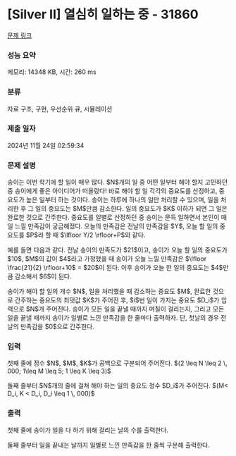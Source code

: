 # [Silver II] 열심히 일하는 중 - 31860 

[문제 링크](https://www.acmicpc.net/problem/31860) 

### 성능 요약

메모리: 14348 KB, 시간: 260 ms

### 분류

자료 구조, 구현, 우선순위 큐, 시뮬레이션

### 제출 일자

2024년 11월 24일 02:59:34

### 문제 설명

<p>송이는 이번 학기에 할 일이 매우 많다. $N$개의 일 중 어떤 일부터 해야 할지 고민하던 중 송이에게 좋은 아이디어가 떠올랐다! 바로 해야 할 일 각각의 중요도를 산정하고, 중요도가 높은 일부터 하는 것이다. 송이는 하루에 하나의 일만 처리할 수 있으며, 일을 처리한 후 그 일의 중요도는 $M$만큼 감소한다. 일의 중요도가 $K$ 이하가 되면 그 일은 완료한 것으로 간주한다. 중요도를 일별로 산정하던 중 송이는 문득 일하면서 본인이 매일 느낄 만족감이 궁금해졌다. 오늘의 만족감은 전날의 만족감을 $Y$, 오늘 할 일의 중요도를 $P$라 할 때 $\lfloor Y/2 \rfloor+P$와 같다.</p>

<p>예를 들면 다음과 같다. 전날 송이의 만족도가 $21$이고, 송이가 오늘 할 일의 중요도가 $10$, $M$의 값이 $4$라고 가정했을 때 송이가 오늘 느낄 만족감은 $\lfloor \frac{21}{2} \rfloor+10$ = $20$이 된다. 이후 송이가 오늘 한 일의 중요도는 $4$만큼 감소해서 $6$이 된다. </p>

<p>송이가 해야 할 일의 개수 $N$, 일을 처리했을 때 감소하는 중요도 $M$, 완료한 것으로 간주하는 중요도의 최댓값 $K$가 주어진 후, $i$번 일이 가지는 중요도 $D_i$가 입력으로 $N$개 주어진다. 송이가 모든 일을 끝낼 때까지 며칠이 걸리는지, 그리고 모든 일을 끝낼 때까지 송이가 일별로 느낀 만족감을 한 줄마다 출력하자. 단, 첫날의 경우 전날의 만족감을 $0$으로 간주한다.</p>

### 입력 

 <p>첫째 줄에 정수 $N$, $M$, $K$가 공백으로 구분되어 주어진다. $(2 \leq N \leq 2 \, 000; 1\leq M \leq 5; 1 \leq K \leq 3)$</p>

<p>둘째 줄부터 $N$개의 줄에 걸쳐 해야 하는 일의 중요도 정수 $D_i$가 주어진다. $(M< D_i, K < D_i, D_i \leq 1 \, 000)$</p>

### 출력 

 <p>첫째 줄에 송이가 일을 다 하기 위해 걸리는 날의 수를 출력한다.</p>

<p>둘째 줄부터 일을 끝내는 날까지 일별로 느낀 만족감을 한 줄씩 구분해 출력한다.</p>

